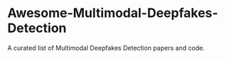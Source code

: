 # Awesome-Multimodal-Deepfakes-Detection
A curated list of Multimodal Deepfakes Detection papers and code. 

